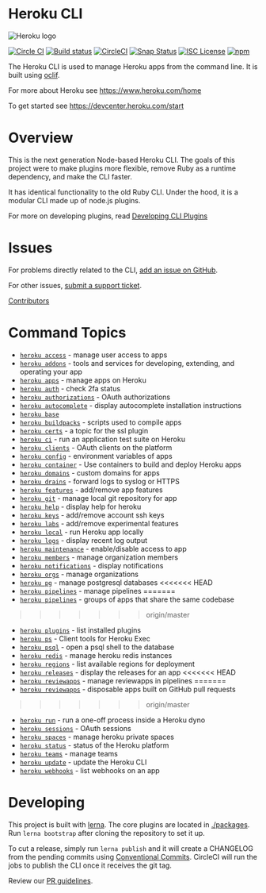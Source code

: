 Heroku CLI
==========

![Heroku logo](https://d4yt8xl9b7in.cloudfront.net/assets/home/logotype-heroku.png)

[![Circle CI](https://circleci.com/gh/heroku/cli/tree/master.svg?style=svg)](https://circleci.com/gh/heroku/cli/tree/master)
[![Build status](https://ci.appveyor.com/api/projects/status/ouee3b9d7jwkjcr1/branch/master?svg=true)](https://ci.appveyor.com/project/Heroku/cli/branch/master)
[![CircleCI](https://circleci.com/gh/heroku/cli-macos-installer/tree/master.svg?style=svg&circle-token=90b3b4392dc1668e97108edabdfc2c6baddc3a17)](https://circleci.com/gh/heroku/cli-macos-installer/tree/master)
[![Snap Status](https://build.snapcraft.io/badge/heroku/cli.svg)](https://build.snapcraft.io/user/heroku/cli)
[![ISC License](https://img.shields.io/github/license/heroku/cli.svg)](https://github.com/heroku/cli/blob/master/LICENSE)
[![npm](https://img.shields.io/npm/v/heroku.svg)](https://www.npmjs.com/package/heroku)

The Heroku CLI is used to manage Heroku apps from the command line. It is built using [oclif](https://oclif.io).

For more about Heroku see <https://www.heroku.com/home>

To get started see <https://devcenter.heroku.com/start>

Overview
========

This is the next generation Node-based Heroku CLI.  The goals of this project were to make plugins more flexible, remove Ruby as a runtime dependency, and make the CLI faster.

It has identical functionality to the old Ruby CLI. Under the hood, it is a modular CLI made up of node.js plugins.

For more on developing plugins, read [Developing CLI Plugins](https://devcenter.heroku.com/articles/developing-cli-plugins)

Issues
======

For problems directly related to the CLI, [add an issue on GitHub](https://github.com/heroku/cli/issues/new).

For other issues, [submit a support ticket](https://help.heroku.com/).

[Contributors](https://github.com/heroku/cli/contributors)

<!-- commands -->
# Command Topics

* [`heroku access`](docs/access.md) - manage user access to apps
* [`heroku addons`](docs/addons.md) - tools and services for developing, extending, and operating your app
* [`heroku apps`](docs/apps.md) - manage apps on Heroku
* [`heroku auth`](docs/auth.md) - check 2fa status
* [`heroku authorizations`](docs/authorizations.md) - OAuth authorizations
* [`heroku autocomplete`](docs/autocomplete.md) - display autocomplete installation instructions
* [`heroku base`](docs/base.md)
* [`heroku buildpacks`](docs/buildpacks.md) - scripts used to compile apps
* [`heroku certs`](docs/certs.md) - a topic for the ssl plugin
* [`heroku ci`](docs/ci.md) - run an application test suite on Heroku
* [`heroku clients`](docs/clients.md) - OAuth clients on the platform
* [`heroku config`](docs/config.md) - environment variables of apps
* [`heroku container`](docs/container.md) - Use containers to build and deploy Heroku apps
* [`heroku domains`](docs/domains.md) - custom domains for apps
* [`heroku drains`](docs/drains.md) - forward logs to syslog or HTTPS
* [`heroku features`](docs/features.md) - add/remove app features
* [`heroku git`](docs/git.md) - manage local git repository for app
* [`heroku help`](docs/help.md) - display help for heroku
* [`heroku keys`](docs/keys.md) - add/remove account ssh keys
* [`heroku labs`](docs/labs.md) - add/remove experimental features
* [`heroku local`](docs/local.md) - run Heroku app locally
* [`heroku logs`](docs/logs.md) - display recent log output
* [`heroku maintenance`](docs/maintenance.md) - enable/disable access to app
* [`heroku members`](docs/members.md) - manage organization members
* [`heroku notifications`](docs/notifications.md) - display notifications
* [`heroku orgs`](docs/orgs.md) - manage organizations
* [`heroku pg`](docs/pg.md) - manage postgresql databases
<<<<<<< HEAD
* [`heroku pipelines`](docs/pipelines.md) - manage pipelines
=======
* [`heroku pipelines`](docs/pipelines.md) - groups of apps that share the same codebase
>>>>>>> origin/master
* [`heroku plugins`](docs/plugins.md) - list installed plugins
* [`heroku ps`](docs/ps.md) - Client tools for Heroku Exec
* [`heroku psql`](docs/psql.md) - open a psql shell to the database
* [`heroku redis`](docs/redis.md) - manage heroku redis instances
* [`heroku regions`](docs/regions.md) - list available regions for deployment
* [`heroku releases`](docs/releases.md) - display the releases for an app
<<<<<<< HEAD
* [`heroku reviewapps`](docs/reviewapps.md) - manage reviewapps in pipelines
=======
* [`heroku reviewapps`](docs/reviewapps.md) - disposable apps built on GitHub pull requests
>>>>>>> origin/master
* [`heroku run`](docs/run.md) - run a one-off process inside a Heroku dyno
* [`heroku sessions`](docs/sessions.md) - OAuth sessions
* [`heroku spaces`](docs/spaces.md) - manage heroku private spaces
* [`heroku status`](docs/status.md) - status of the Heroku platform
* [`heroku teams`](docs/teams.md) - manage teams
* [`heroku update`](docs/update.md) - update the Heroku CLI
* [`heroku webhooks`](docs/webhooks.md) - list webhooks on an app

<!-- commandsstop -->

Developing
==========

This project is built with [lerna](https://lerna.js.org/). The core plugins are located in [./packages](./packages). Run `lerna bootstrap` after cloning the repository to set it up.

To cut a release, simply run `lerna publish` and it will create a CHANGELOG from the pending commits using [Conventional Commits](http://conventionalcommits.org). CircleCI will run the jobs to publish the CLI once it receives the git tag.

Review our [PR guidelines](./.github/PULL_REQUEST_TEMPLATE.md).
